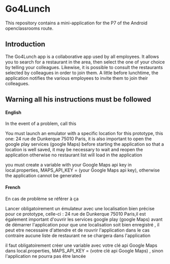 # Go4Lunch

This repository contains a mini-application for the P7 of the Android openclassrooms route.

## Introduction

The Go4Lunch app is a collaborative app used by all employees.  It allows you to search for a restaurant in the area, then select the one of your choice by telling your colleagues.  Likewise, it is possible to consult the restaurants selected by colleagues in order to join them.  A little before lunchtime, the application notifies the various employees to invite them to join their colleagues.

## Warning all his instructions must be followed

#### English

In the event of a problem, call this

You must launch an emulator with a specific location for this prototype, this one: 24 rue de Dunkerque 75010 Paris, it is also important to open the google play services (google Maps) before starting the application so that a
location is well saved, it may be necessary to wait and reopen the application otherwise no restaurant list will load in the application

you must create a variable with your Google Maps api key in local.properties, MAPS_API_KEY = (your Google Maps api key), otherwise the application cannot be generated

#### French

En cas de problème se référer à ça

Lancer obligatoirement un émulateur avec une localisation bien précise pour ce prototype, celle-ci : 24 rue de Dunkerque 75010 Paris,il est également important d'ouvrir les services google play (google Maps) avant de démarrer l'application pour que une
localisation soit bien enregistré , il peut etre necessaire d'attendre et de rouvrir l'application dans le cas contraire aucune liste de restaurant ne se chargera dans l'application

il faut obligatoirement créer une variable avec votre clé api Google Maps dans local.properties, MAPS_API_KEY = (votre clé api Google Maps) , sinon l'application ne pourra pas être lancée






